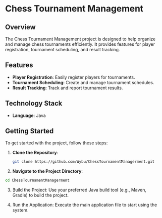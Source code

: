 # Chess Tournament Management

## Overview
The Chess Tournament Management project is designed to help organize and manage chess tournaments efficiently. It provides features for player registration, tournament scheduling, and result tracking.

## Features
- **Player Registration**: Easily register players for tournaments.
- **Tournament Scheduling**: Create and manage tournament schedules.
- **Result Tracking**: Track and report tournament results.

## Technology Stack
- **Language**: Java

## Getting Started
To get started with the project, follow these steps:

1. **Clone the Repository**:
   ```bash
   git clone https://github.com/Wybu/ChessTournamentManagerment.git
2. **Navigate to the Project Directory**:
```bash
cd ChessTournamentManagerment
```
3. Build the Project:
Use your preferred Java build tool (e.g., Maven, Gradle) to build the project.

4. Run the Application:
Execute the main application file to start using the system.
